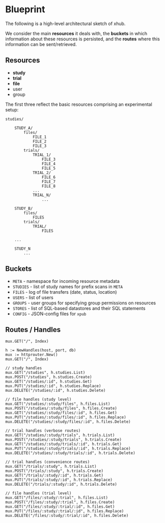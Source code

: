 # Blueprint

The following is a high-level architectural sketch of xhub.

We consider the main **resources** it deals with, the **buckets** in which
information about these resources is persisted, and the **routes** where this
information can be sent/retrieved. 


## Resources

* **study**
* **trial**
* **file**
* user
* group

The first three reflect the basic resources comprising an experimental setup:

    studies/

        STUDY_A/
            files/
                FILE_1
                FILE_2
                FILE_3
            trials/
                TRIAL_1/
                    FILE_3
                    FILE_4
                    FILE_5
                TRIAL_2/
                    FILE_6
                    FILE_7
                    FILE_8
                ...
                TRIAL_N/
                    ...

        STUDY_B/
            files/
                FILES
            trials/
                TRIAL/
                    FILES

        ...

        STUDY_N
            ...


## Buckets

* `META` - namespace for incoming resource metadata
* `STUDIES` - list of study names for prefix scans in `META`
* `FILES` - log of file transfers (date, status, location)
* `USERS` - list of users
* `GROUPS` - user groups for specifying group permissions on resources
* `STORES` - list of SQL-based datastores and their SQL statements
* `CONFIG` - JSON-config files for `xpub`


## Routes / Handles

    mux.GET("/", Index)

    h := NewHandles(host, port, db)
    mux := httprouter.New() 
    mux.GET("/", Index)

	// study handles
    mux.GET("/studies", h.studies.List)
    mux.POST("/studies", h.studies.Create)
    mux.GET("/studies/:id", h.studies.Get)
    mux.PUT("/studies/:id", h.studies.Replace)
    mux.DELETE("/studies/:id", h.studies.Delete)

	// file handles (study level)
	mux.GET("/studies/:study/files", h.files.List)
	mux.POST("/studies/:study/files", h.files.Create)
	mux.GET("/studies/:study/files/:id", h.files.Get)
	mux.PUT("/studies/:study/files/:id", h.files.Replace)
	mux.DELETE("/studies/:study/files/:id", h.files.Delete)

	// trial handles (verbose routes)
	mux.GET("/studies/:study/trials", h.trials.List)
	mux.POST("/studies/:study/trials", h.trials.Create)
	mux.GET("/studies/:study/trials/:id", h.trials.Get)
	mux.PUT("/studies/:study/trials/:id", h.trials.Replace)
	mux.DELETE("/studies/:study/trials/:id", h.trials.Delete)

	// trial handles (convenience routes)
	mux.GET("/trials/:study", h.trials.List)
	mux.POST("/trials/:study", h.trials.Create)
	mux.GET("/trials/:study/:id", h.trials.Get)
	mux.PUT("/trials/:study/:id", h.trials.Replace)
	mux.DELETE("/trials/:study/:id", h.trials.Delete)

	// file handles (trial level)
	mux.GET("/files/:study/:trial", h.files.List)
	mux.POST("/files/:study/:trial", h.files.Create)
	mux.GET("/files/:study/:trial/:id", h.files.Get)
	mux.PUT("/files/:study/:trial/:id", h.files.Replace)
	mux.DELETE("/files/:study/:trial/:id", h.files.Delete)
